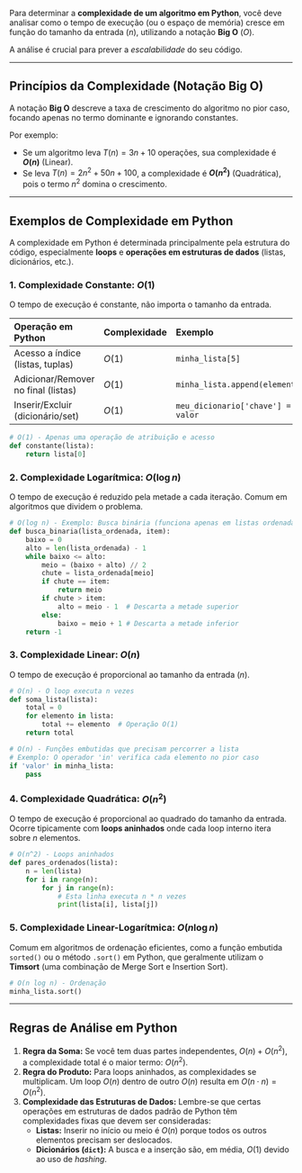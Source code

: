 Para determinar a **complexidade de um algoritmo em Python**, você deve analisar como o tempo de execução (ou o espaço de memória) cresce em função do tamanho da entrada ($n$), utilizando a notação **Big O** ($O$).

A análise é crucial para prever a *escalabilidade* do seu código.

-----

## Princípios da Complexidade (Notação Big O)

A notação **Big O** descreve a taxa de crescimento do algoritmo no pior caso, focando apenas no termo dominante e ignorando constantes.

Por exemplo:

  * Se um algoritmo leva $T(n) = 3n + 10$ operações, sua complexidade é **$O(n)$** (Linear).
  * Se leva $T(n) = 2n^2 + 50n + 100$, a complexidade é **$O(n^2)$** (Quadrática), pois o termo $n^2$ domina o crescimento.

-----

## Exemplos de Complexidade em Python

A complexidade em Python é determinada principalmente pela estrutura do código, especialmente **loops** e **operações em estruturas de dados** (listas, dicionários, etc.).

### 1\. Complexidade Constante: $O(1)$

O tempo de execução é constante, não importa o tamanho da entrada.

| Operação em Python | Complexidade | Exemplo |
| :--- | :--- | :--- |
| Acesso a índice (listas, tuplas) | $O(1)$ | `minha_lista[5]` |
| Adicionar/Remover no final (listas) | $O(1)$ | `minha_lista.append(elemento)` |
| Inserir/Excluir (dicionário/set) | $O(1)$ | `meu_dicionario['chave'] = valor` |

```python
# O(1) - Apenas uma operação de atribuição e acesso
def constante(lista):
    return lista[0]
```

### 2\. Complexidade Logarítmica: $O(\log n)$

O tempo de execução é reduzido pela metade a cada iteração. Comum em algoritmos que dividem o problema.

```python
# O(log n) - Exemplo: Busca binária (funciona apenas em listas ordenadas)
def busca_binaria(lista_ordenada, item):
    baixo = 0
    alto = len(lista_ordenada) - 1
    while baixo <= alto:
        meio = (baixo + alto) // 2
        chute = lista_ordenada[meio]
        if chute == item:
            return meio
        if chute > item:
            alto = meio - 1  # Descarta a metade superior
        else:
            baixo = meio + 1 # Descarta a metade inferior
    return -1
```

### 3\. Complexidade Linear: $O(n)$

O tempo de execução é proporcional ao tamanho da entrada ($n$).

```python
# O(n) - O loop executa n vezes
def soma_lista(lista):
    total = 0
    for elemento in lista:
        total += elemento  # Operação O(1)
    return total

# O(n) - Funções embutidas que precisam percorrer a lista
# Exemplo: O operador 'in' verifica cada elemento no pior caso
if 'valor' in minha_lista:
    pass
```

### 4\. Complexidade Quadrática: $O(n^2)$

O tempo de execução é proporcional ao quadrado do tamanho da entrada. Ocorre tipicamente com **loops aninhados** onde cada loop interno itera sobre $n$ elementos.

```python
# O(n^2) - Loops aninhados
def pares_ordenados(lista):
    n = len(lista)
    for i in range(n):
        for j in range(n):
            # Esta linha executa n * n vezes
            print(lista[i], lista[j])
```

### 5\. Complexidade Linear-Logarítmica: $O(n \log n)$

Comum em algoritmos de ordenação eficientes, como a função embutida `sorted()` ou o método `.sort()` em Python, que geralmente utilizam o **Timsort** (uma combinação de Merge Sort e Insertion Sort).

```python
# O(n log n) - Ordenação
minha_lista.sort()
```

-----

## Regras de Análise em Python

1.  **Regra da Soma:** Se você tem duas partes independentes, $O(n) + O(n^2)$, a complexidade total é o maior termo: $O(n^2)$.
2.  **Regra do Produto:** Para loops aninhados, as complexidades se multiplicam. Um loop $O(n)$ dentro de outro $O(n)$ resulta em $O(n \cdot n) = O(n^2)$.
3.  **Complexidade das Estruturas de Dados:** Lembre-se que certas operações em estruturas de dados padrão de Python têm complexidades fixas que devem ser consideradas:
      * **Listas:** Inserir no início ou meio é $O(n)$ porque todos os outros elementos precisam ser deslocados.
      * **Dicionários (`dict`):** A busca e a inserção são, em média, $O(1)$ devido ao uso de *hashing*.

